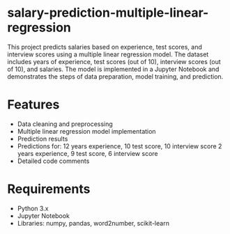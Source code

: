 # salary-prediction-multiple-linear-regression
This project predicts salaries based on experience, test scores, and interview scores using a multiple linear regression model. The dataset includes years of experience, test scores (out of 10), interview scores (out of 10), and salaries. The model is implemented in a Jupyter Notebook and demonstrates the steps of data preparation, model training, and prediction.

# Features
- Data cleaning and preprocessing
- Multiple linear regression model implementation
- Prediction results
- Predictions for:
  12 years experience, 10 test score, 10 interview score
  2 years experience, 9 test score, 6 interview score
- Detailed code comments

# Requirements
- Python 3.x
- Jupyter Notebook
- Libraries: numpy, pandas, word2number, scikit-learn
